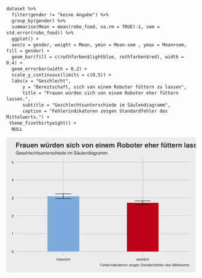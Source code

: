     dataset %>% 
      filter(gender != "keine Angabe") %>%
      group_by(gender) %>%
      summarise(Mean = mean(robo_food, na.rm = TRUE)-1, sem = std.error(robo_food)) %>% 
      ggplot() +
      aes(x = gender, weight = Mean, ymin = Mean-sem , ymax = Mean+sem, fill = gender) +
      geom_bar(fill = c(rwthfarben$lightblue, rwthfarben$red), width = 0.4) +
      geom_errorbar(width = 0.2) +
      scale_y_continuous(limits = c(0,5)) +
      labs(x = "Geschlecht",
          y = "Bereitschaft, sich von einem Roboter füttern zu lassen",
          title = "Frauen würden sich von einem Roboter eher füttern lassen.",
          subtitle = "Geschlechtsunterschiede im Säulendiagramm",
          caption = "Fehlerindikatoren zeigen Standardfehler des Mittelwerts.") +
     theme_fivethirtyeight() +
      NULL

![](Diagramm_SchmitzHolle_files/figure-markdown_strict/unnamed-chunk-1-1.png)
